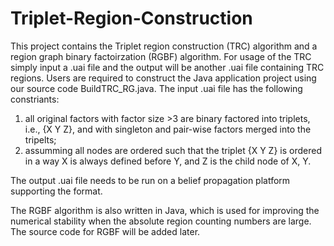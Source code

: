# Triplet-Region-Construction
This project contains the Triplet region construction (TRC) algorithm and a region graph binary factoirzation (RGBF) algorithm.
For usage of the TRC simply input a .uai file and the output will be another .uai file containing TRC regions. 
Users are required to construct the Java application project using our source code BuildTRC_RG.java. 
The input .uai file has the following constriants:
1. all original factors with factor size >3 are binary factored into triplets, i.e., {X Y Z}, and with singleton and pair-wise factors merged into the tripelts;
2. assumming all nodes are ordered such that the triplet {X Y Z} is ordered in a way X is always defined before Y, and Z is the child node of X, Y.

The output .uai file needs to be run on a belief propagation platform supporting the format.

The RGBF algorithm is also written in Java, which is used for improving the numerical stability when the absolute region counting numbers are large. The source code for RGBF will be added later. 
